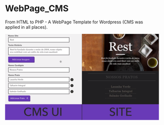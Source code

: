 # WebPage_CMS
From HTML to PHP - A WebPage Template for Wordpress (CMS was applied in all places).

![Alt text](/Wordpress_como_CMS.png?raw=true "Wordpress como CMS")
